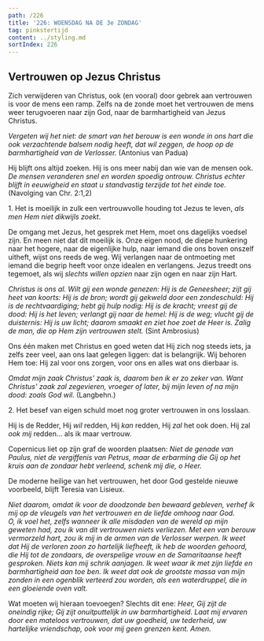 ```yaml
---
path: /226
title: '226: WOENSDAG NA DE 3e ZONDAG'
tag: pinkstertijd
content: ../styling.md
sortIndex: 226
---
```


## Vertrouwen op Jezus Christus

Zich verwijderen van Christus, ook (en vooral) door gebrek aan vertrouwen is voor de mens een ramp. Zelfs na de zonde moet het vertrouwen de mens weer terugvoeren naar zijn God, naar de barmhartigheid van Jezus Christus.

_Vergeten wij het niet: de smart van het berouw is een wonde in ons hart die ook verzachtende balsem nodig heeft, dat wil zeggen, de hoop op de barmhartigheid van de Verlosser._ (Antonius van Padua)

Hij blijft ons altijd zoeken. Hij is ons meer nabij dan wie van de mensen ook. _De mensen veranderen snel en worden spoedig ontrouw. Christus echter blijft in eeuwigheid en staat u standvastig terzijde tot het einde toe._ (Navolging van Chr. 2:1,2)

1\. Het is moeilijk in zulk een vertrouwvolle houding tot Jezus te leven, _als men Hem niet dikwijls zoekt_.

De omgang met Jezus, het gesprek met Hem, moet ons dagelijks voedsel zijn. En meen niet dat dit moeilijk is. Onze eigen nood, de diepe hunkering naar het hogere, naar de eigenlijke hulp, naar iemand die ons boven onszelf uitheft, wijst ons reeds de weg. Wij verlangen naar de ontmoeting met iemand die begrip heeft voor onze idealen en verlangens. Jezus treedt ons tegemoet, als wij _slechts willen opzien_ naar zijn ogen en naar zijn Hart.

_Christus is ons al. Wilt gij een wonde genezen: Hij is de Geneesheer; zijt gij heet van koorts: Hij is de bron; wordt gij gekweld door een zondeschuld: Hij is de rechtvaardiging; hebt gij hulp nodig: Hij is de kracht; vreest gij de dood: Hij is het leven; verlangt gij naar de hemel: Hij is de weg; vlucht gij de duisternis: Hij is uw licht; daarom smaakt en ziet hoe zoet de Heer is. Zalig de man, die op Hem zijn vertrouwen stelt._ (Sint Ambrosius)

Ons één maken met Christus en goed weten dat Hij zich nog steeds iets, ja zelfs zeer veel, aan ons laat gelegen liggen: dat is belangrijk. Wij behoren Hem toe: Hij zal voor ons zorgen, voor ons en alles wat ons dierbaar is.

_Omdat mijn zaak Christus' zaak is, daarom ben ik er zo zeker van. Want Christus' zaak zal zegevieren, vroeger of later, bij mijn leven of na mijn dood: zoals God wil._ (Langbehn.)

2\. Het besef van eigen schuld moet nog groter vertrouwen in ons losslaan.

Hij is de Redder, Hij _wil_ redden, Hij _kan_ redden, Hij _zal_ het ook doen. Hij zal _ook mij_ redden... als ik maar vertrouw.

Copernicus liet op zijn graf de woorden plaatsen: _Niet de genade van Paulus, niet de vergiffenis van Petrus, maar de erbarming die Gij op het kruis aan de zondaar hebt verleend, schenk mij die, o Heer._

De moderne heilige van het vertrouwen, het door God gestelde nieuwe voorbeeld, blijft Teresia van Lisieux.

_Niet daarom, omdat ik voor de doodzonde ben bewaard gebleven, verhef ik mij op de vleugels van het vertrouwen en de liefde omhoog naar God._  
_O, ik voel het, zelfs wanneer ik alle misdaden van de wereld op mijn geweten had, zou ik van dit vertrouwen niets verliezen. Met een van berouw vermorzeld hart, zou ik mij in de armen van de Verlosser werpen. Ik weet dat Hij de verloren zoon zo hartelijk liefheeft, ik heb de woorden gehoord, die Hij tot de zondaars, de overspelige vrouw en de Samaritaanse heeft gesproken. Niets kan mij schrik aanjagen. Ik weet waar ik met zijn liefde en barmhartigheid aan toe ben. Ik weet dat ook de grootste massa van mijn zonden in een ogenblik verteerd zou worden, als een waterdruppel, die in een gloeiende oven valt._

Wat moeten wij hieraan toevoegen? Slechts dit ene: _Heer, Gij zijt de oneindig rijke; Gij zijt onuitputtelijk in uw barmhartigheid. Laat mij ervaren door een mateloos vertrouwen, dat uw goedheid, uw tederheid, uw hartelijke vriendschap, ook voor mij geen grenzen kent. Amen._
